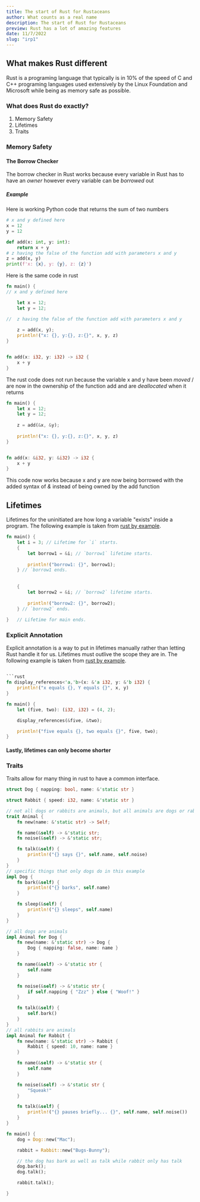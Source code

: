 ```yaml
---
title: The start of Rust for Rustaceans
author: What counts as a real name
description: The start of Rust for Rustaceans
preview: Rust has a lot of amazing features
date: 11/7/2022
slug: "irp1"
---
```


## What makes Rust different

Rust is a programing language that typically is in 10% of the speed of C and C++ programing languages used extensively by the Linux Foundation and Microsoft while being as memory safe as possible.

### What does Rust do exactly?

1. Memory Safety
2. Lifetimes
3. Traits

### Memory Safety

#### The Borrow Checker

The borrow checker in Rust works because every variable in Rust has to have an *owner* however every variable can be *borrowed* out

##### Example

Here is working Python code that returns the sum of two numbers

```python
# x and y defined here
x = 12
y = 12 

def add(x: int, y: int):
    return x + y
# z having the false of the function add with parameters x and y
z = add(x, y)
print(f'x: {x}, y: {y}, z: {z}')
```

Here is the same code in rust

```rust
fn main() {
// x and y defined here

    let x = 12;
    let y = 12;

//  z having the false of the function add with parameters x and y
    
    z = add(x, y);
    println!("x: {}, y:{}, z:{}", x, y, z)
}


fn add(x: i32, y: i32) -> i32 {
    x + y
}
```

The rust code does not run because the variable x and y have been *moved* / are now in the ownership of the function add and are *deallocated* when it returns

```rust
fn main() {
    let x = 12;
    let y = 12;
    
    z = add(&x, &y);
    
    println!("x: {}, y:{}, z:{}", x, y, z)
}


fn add(x: &i32, y: &i32) -> i32 {
    x + y
}
```

This code now works because x and y are now being borrowed with the added syntax of *&* instead of being owned by the add function

## Lifetimes

Lifetimes for the uninitiated are how long a variable "exists" inside a program. The following example is taken from [rust by example](https://doc.rust-lang.org/rust-by-example/scope/lifetime.html).

```rust
fn main() {
    let i = 3; // Lifetime for `i` starts.
    {                                                    
        let borrow1 = &i; // `borrow1` lifetime starts. 
                        
        println!("borrow1: {}", borrow1); 
    } // `borrow1 ends. 
                                                         
                                          
    {                                                    
        let borrow2 = &i; // `borrow2` lifetime starts. 
                                                       
        println!("borrow2: {}", borrow2);               
    } // `borrow2` ends. 
                                         
}   // Lifetime for main ends. 

```

### Explicit Annotation

Explicit annotation is a way to put in lifetimes manually rather than letting Rust handle it for us. Lifetimes must outlive the scope they are in. The following example is taken from [rust by example](https://doc.rust-lang.org/rust-by-example/scope/lifetime/explicit.html).

```rust

```rust
fn display_references<'a,'b>(x: &'a i32, y: &'b i32) {
    println!("x equals {}, Y equals {}", x, y)
}

fn main() {
    let (five, two): (i32, i32) = (4, 2);

    display_references(&five, &two);

    println!("five equals {}, two equals {}", five, two);
}

```

#### Lastly, lifetimes can only become shorter

### Traits

Traits allow for many thing in rust to have a common interface.

```rust
struct Dog { napping: bool, name: &'static str }

struct Rabbit { speed: i32, name: &'static str }

// not all dogs or rabbits are animals, but all animals are dogs or rabbits
trait Animal {
    fn new(name: &'static str) -> Self;

    fn name(&self) -> &'static str;
    fn noise(&self) -> &'static str;

    fn talk(&self) {
        println!("{} says {}", self.name, self.noise)
    }
}
// specific things that only dogs do in this example
impl Dog {
    fn bark(&self) {
        println!("{} barks", self.name)
    }

    fn sleep(&self) {
        println!("{} sleeps", self.name)
    }
}

// all dogs are animals
impl Animal for Dog {
    fn new(name: &'static str) -> Dog {
        Dog { napping: false, name: name }
    }

    fn name(&self) -> &'static str {
        self.name
    }

    fn noise(&self) -> &'static str {
        if self.napping { "Zzz" } else { "Woof!" }
    }

    fn talk(&self) {
        self.bark()
    }
}
// all rabbits are animals
impl Animal for Rabbit {
    fn new(name: &'static str) -> Rabbit {
        Rabbit { speed: 10, name: name }
    }

    fn name(&self) -> &'static str {
        self.name
    }

    fn noise(&self) -> &'static str {
        "Squeak!"
    }

    fn talk(&self) {
        println!("{} pauses briefly... {}", self.name, self.noise())
    }
}

fn main() {
    dog = Dog::new("Mac");

    rabbit = Rabbit::new("Bugs-Bunny");

    // the dog has bark as well as talk while rabbit only has talk
    dog.bark();
    dog.talk();

    rabbit.talk();

}

```
